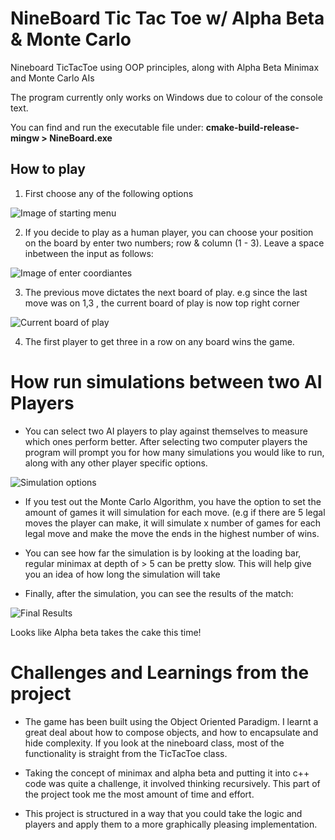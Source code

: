# NineBoard Tic Tac Toe w/ Alpha Beta & Monte Carlo
Nineboard TicTacToe using OOP principles, along with Alpha Beta Minimax and Monte Carlo AIs

The program currently only works on Windows due to colour of the console text.

You can find and run the executable file under: **cmake-build-release-mingw > NineBoard.exe**

## How to play
1. First choose any of the following options

![Image of starting menu](https://i.imgur.com/83e3fB4.png)

2. If you decide to play as a human player, you can choose your position on the board by enter two numbers; row & column (1 - 3). Leave a space inbetween the input as follows:

![Image of enter coordiantes](https://i.imgur.com/8IIyB2W.png)

3. The previous move dictates the next board of play. e.g since the last move was on 1,3 , the current board of play is now top right corner

![Current board of play](https://i.imgur.com/kiDtGL1.png)

4. The first player to get three in a row on any board wins the game.

# How run simulations between two AI Players

- You can select two AI players to play against themselves to measure which ones perform better. After selecting two computer players the program will prompt you for how many simulations you would like to run, along with any other player specific options.

![Simulation options](https://i.imgur.com/EULvq3w.png)

- If you test out the Monte Carlo Algorithm, you have the option to set the amount of games it will simulation for each move. (e.g if there are 5 legal moves the player can make, it will simulate x number of games for each legal move and make the move the ends in the highest number of wins.

- You can see how far the simulation is by looking at the loading bar, regular minimax at depth of > 5 can be pretty slow. This will help give you an idea of how long the simulation will take

- Finally, after the simulation, you can see the results of the match:

![Final Results](https://i.imgur.com/0trqXNw.png)

Looks like Alpha beta takes the cake this time!

# Challenges and Learnings from the project
- The game has been built using the Object Oriented Paradigm. I learnt a great deal about how to compose objects, and how to encapsulate and hide complexity. If you look at the nineboard class, most of the functionality is straight from the TicTacToe class.

- Taking the concept of minimax and alpha beta and putting it into c++ code was quite a challenge, it involved thinking recursively. This part of the project took me the most amount of time and effort.

- This project is structured in a way that you could take the logic and players and apply them to a more graphically pleasing implementation.
